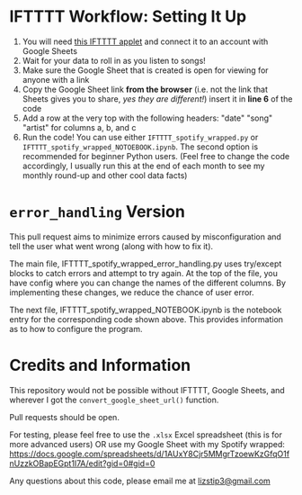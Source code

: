 # IFTTTT Workflow: Setting It Up
1. You will need [this IFTTTT applet](https://ifttt.com/applets/nin7BxVm-keep-a-log-of-your-recently-played-tracks) and connect it to an account with Google Sheets
2. Wait for your data to roll in as you listen to songs!
3. Make sure the Google Sheet that is created is open for viewing for anyone with a link
4. Copy the Google Sheet link <b>from the browser</b> (i.e. not the link that Sheets gives you to share, <i>yes they are different!</i>) insert it in <b>line 6</b> of the code
5. Add a row at the very top with the following headers: "date" "song" "artist" for columns a, b, and c
6. Run the code! You can use either `IFTTTT_spotify_wrapped.py` or `IFTTTT_spotify_wrapped_NOTOEBOOK.ipynb`. The second option is recommended for beginner Python users. (Feel free to change the code accordingly, I usually run this at the end of each month to see my monthly round-up and other cool data facts)

# `error_handling` Version

This pull request aims to minimize errors caused by misconfiguration and tell the user what went wrong (along with how to fix it).

The main file, IFTTTT_spotify_wrapped_error_handling.py uses try/except blocks to catch errors and attempt to try again. At the top of the file, you have config where you can change the names of the different columns. By implementing these changes, we reduce the chance of user error.

The next file, IFTTTT_spotify_wrapped_NOTEBOOK.ipynb is the notebook entry for the corresponding code shown above. This provides information as to how to configure the program.

# Credits and Information

This repository would not be possible without IFTTTT, Google Sheets, and wherever I got the `convert_google_sheet_url()` function.

Pull requests should be open. 


For testing, please feel free to use the `.xlsx` Excel spreadsheet (this is for more advanced users) OR use my Google Sheet with my Spotify wrapped: https://docs.google.com/spreadsheets/d/1AUxY8Cjr5MMgrTzoewKzGfqO1fnUzzkOBapEGpt1I7A/edit?gid=0#gid=0


Any questions about this code, please email me at <a href="mailto:lizstip3@gmail.com">lizstip3@gmail.com</a>
